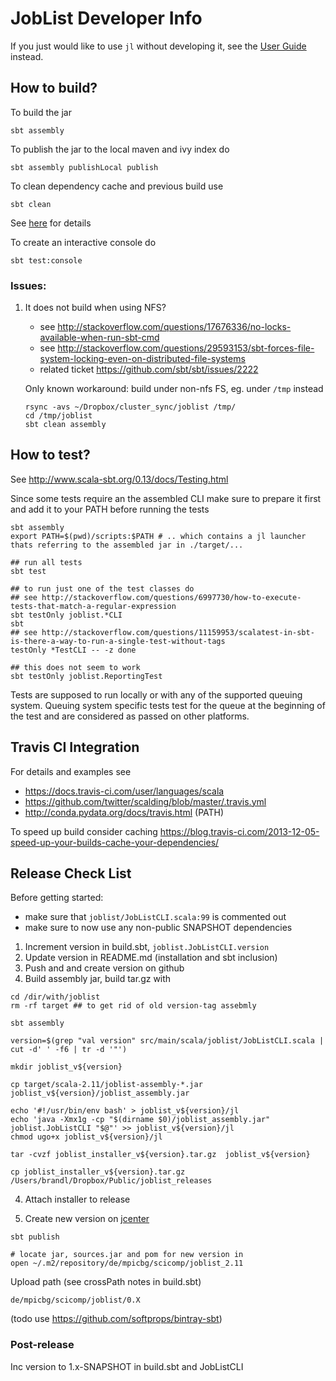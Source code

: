 # JobList Developer Info

If you just would like to use `jl` without developing it, see the [User Guide](./user_guide.md) instead.


## How to build?


To build the jar
```
sbt assembly
```

To publish the jar to the local maven and ivy index do
```
sbt assembly publishLocal publish
```

To clean dependency cache and previous build use
```
sbt clean
```
See [here](http://stackoverflow.com/questions/17190755/why-sbt-runs-dependency-resolution-every-time-after-clean) for details

To create an interactive console do
```
sbt test:console
```

### Issues:

1) It does not build when using NFS?

    * see http://stackoverflow.com/questions/17676336/no-locks-available-when-run-sbt-cmd
    * see http://stackoverflow.com/questions/29593153/sbt-forces-file-system-locking-even-on-distributed-file-systems
    * related ticket https://github.com/sbt/sbt/issues/2222

    Only known workaround: build under non-nfs FS, eg. under `/tmp` instead
    ```
    rsync -avs ~/Dropbox/cluster_sync/joblist /tmp/
    cd /tmp/joblist
    sbt clean assembly
    ```

## How to test?

See http://www.scala-sbt.org/0.13/docs/Testing.html

Since some tests require an the assembled CLI make sure to prepare it first and add it to your PATH before running the
tests
```
sbt assembly
export PATH=$(pwd)/scripts:$PATH # .. which contains a jl launcher thats referring to the assembled jar in ./target/...

## run all tests
sbt test

## to run just one of the test classes do
## see http://stackoverflow.com/questions/6997730/how-to-execute-tests-that-match-a-regular-expression
sbt testOnly joblist.*CLI
sbt
## see http://stackoverflow.com/questions/11159953/scalatest-in-sbt-is-there-a-way-to-run-a-single-test-without-tags
testOnly *TestCLI -- -z done

## this does not seem to work
sbt testOnly joblist.ReportingTest

```
Tests are supposed to run locally or with any of the supported queuing system. Queuing system specific tests test for
the queue at the beginning of the test and are considered as passed on other platforms.

## Travis CI Integration

For details and examples see
* https://docs.travis-ci.com/user/languages/scala
* https://github.com/twitter/scalding/blob/master/.travis.yml
* http://conda.pydata.org/docs/travis.html (PATH)

To speed up build consider caching
https://blog.travis-ci.com/2013-12-05-speed-up-your-builds-cache-your-dependencies/


## Release Check List

Before getting started:
* make sure that `joblist/JobListCLI.scala:99` is commented out
* make sure to now use any non-public SNAPSHOT dependencies


1) Increment version in build.sbt, `joblist.JobListCLI.version`
2) Update version in README.md (installation and sbt inclusion)
2) Push and and create version on github
3) Build assembly jar, build tar.gz with
```
cd /dir/with/joblist
rm -rf target ## to get rid of old version-tag assebmly

sbt assembly

version=$(grep "val version" src/main/scala/joblist/JobListCLI.scala | cut -d' ' -f6 | tr -d '"')

mkdir joblist_v${version}

cp target/scala-2.11/joblist-assembly-*.jar joblist_v${version}/joblist_assembly.jar

echo '#!/usr/bin/env bash' > joblist_v${version}/jl
echo 'java -Xmx1g -cp "$(dirname $0)/joblist_assembly.jar" joblist.JobListCLI "$@"' >> joblist_v${version}/jl
chmod ugo+x joblist_v${version}/jl

tar -cvzf joblist_installer_v${version}.tar.gz  joblist_v${version}

cp joblist_installer_v${version}.tar.gz /Users/brandl/Dropbox/Public/joblist_releases
```
4) Attach installer to release

5) Create new version on [jcenter](https://bintray.com/holgerbrandl/mpicbg-scicomp/joblist/view`
)
```
sbt publish

# locate jar, sources.jar and pom for new version in
open ~/.m2/repository/de/mpicbg/scicomp/joblist_2.11
```

Upload path (see crossPath notes in build.sbt)
```
de/mpicbg/scicomp/joblist/0.X
```
(todo use https://github.com/softprops/bintray-sbt)

### Post-release

Inc version to 1.x-SNAPSHOT in build.sbt and JobListCLI
